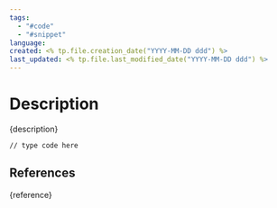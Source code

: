 ```yaml
---
tags:
  - "#code"
  - "#snippet"
language: 
created: <% tp.file.creation_date("YYYY-MM-DD ddd") %>
last_updated: <% tp.file.last_modified_date("YYYY-MM-DD ddd") %>
---
```

# Description
{description}

```
// type code here
```

## References
{reference}